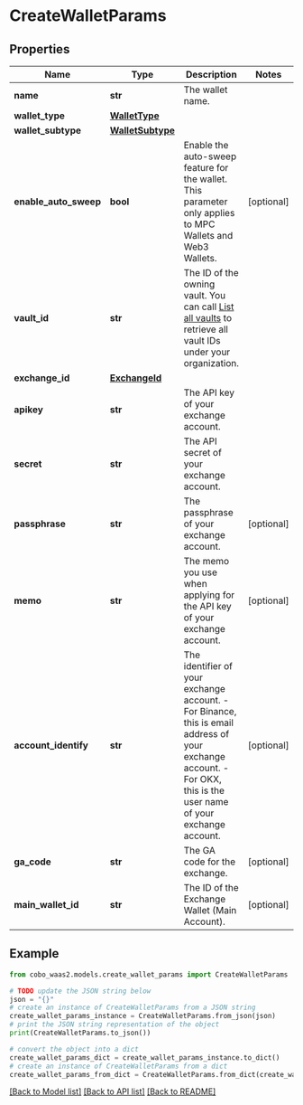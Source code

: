 # CreateWalletParams


## Properties

Name | Type | Description | Notes
------------ | ------------- | ------------- | -------------
**name** | **str** | The wallet name. | 
**wallet_type** | [**WalletType**](WalletType.md) |  | 
**wallet_subtype** | [**WalletSubtype**](WalletSubtype.md) |  | 
**enable_auto_sweep** | **bool** | Enable the auto-sweep feature for the wallet. This parameter only applies to MPC Wallets and Web3 Wallets. | [optional] 
**vault_id** | **str** | The ID of the owning vault. You can call [List all vaults](https://www.cobo.com/developers/v2/api-references/wallets--mpc-wallets/list-all-vaults) to retrieve all vault IDs under your organization. | 
**exchange_id** | [**ExchangeId**](ExchangeId.md) |  | 
**apikey** | **str** | The API key of your exchange account. | 
**secret** | **str** | The API secret of your exchange account. | 
**passphrase** | **str** | The passphrase of your exchange account. | [optional] 
**memo** | **str** | The memo you use when applying for the API key of your exchange account. | [optional] 
**account_identify** | **str** | The identifier of your exchange account. - For Binance, this is email address of your exchange account. - For OKX, this is the user name of your exchange account.  | [optional] 
**ga_code** | **str** | The GA code for the exchange. | [optional] 
**main_wallet_id** | **str** | The ID of the Exchange Wallet (Main Account). | [optional] 

## Example

```python
from cobo_waas2.models.create_wallet_params import CreateWalletParams

# TODO update the JSON string below
json = "{}"
# create an instance of CreateWalletParams from a JSON string
create_wallet_params_instance = CreateWalletParams.from_json(json)
# print the JSON string representation of the object
print(CreateWalletParams.to_json())

# convert the object into a dict
create_wallet_params_dict = create_wallet_params_instance.to_dict()
# create an instance of CreateWalletParams from a dict
create_wallet_params_from_dict = CreateWalletParams.from_dict(create_wallet_params_dict)
```
[[Back to Model list]](../README.md#documentation-for-models) [[Back to API list]](../README.md#documentation-for-api-endpoints) [[Back to README]](../README.md)


